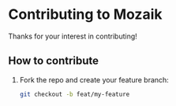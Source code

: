 # Contributing to Mozaik

Thanks for your interest in contributing!

## How to contribute
1. Fork the repo and create your feature branch:
   ```bash
   git checkout -b feat/my-feature
